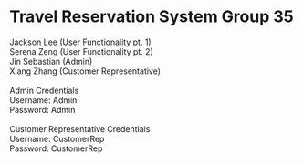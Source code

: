 # Travel Reservation System Group 35
Jackson Lee (User Functionality pt. 1) \
Serena Zeng (User Functionality pt. 2) \
Jin Sebastian (Admin) \
Xiang Zhang (Customer Representative) \
\
Admin Credentials \
Username: Admin \
Password: Admin \
\
Customer Representative Credentials \
Username: CustomerRep \
Password: CustomerRep
